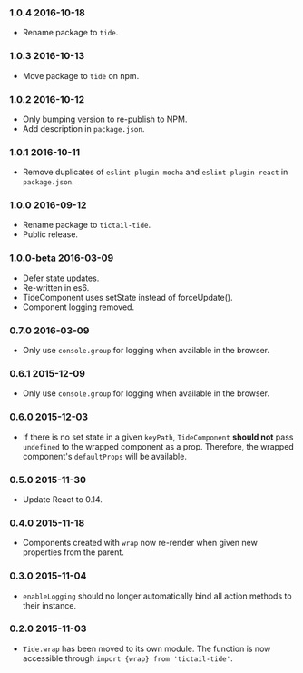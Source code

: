 ### 1.0.4 2016-10-18
* Rename package to `tide`.

### 1.0.3 2016-10-13
* Move package to `tide` on npm.

### 1.0.2 2016-10-12
* Only bumping version to re-publish to NPM.
* Add description in `package.json`.

### 1.0.1 2016-10-11
* Remove duplicates of `eslint-plugin-mocha` and `eslint-plugin-react` in `package.json`.

### 1.0.0 2016-09-12
* Rename package to `tictail-tide`.
* Public release.

### 1.0.0-beta 2016-03-09
* Defer state updates.
* Re-written in es6.
* TideComponent uses setState instead of forceUpdate().
* Component logging removed.

### 0.7.0 2016-03-09
* Only use `console.group` for logging when available in the browser.

### 0.6.1 2015-12-09
* Only use `console.group` for logging when available in the browser.

### 0.6.0 2015-12-03
* If there is no set state in a given `keyPath`, `TideComponent` **should not** pass `undefined` to the wrapped component as a prop. Therefore, the wrapped component's `defaultProps` will be available.

### 0.5.0 2015-11-30
* Update React to 0.14.

### 0.4.0 2015-11-18
* Components created with `wrap` now re-render when given new properties from the parent.

### 0.3.0 2015-11-04
* `enableLogging` should no longer automatically bind all action methods to their instance.

### 0.2.0 2015-11-03
* `Tide.wrap` has been moved to its own module. The function is now accessible through `import {wrap} from 'tictail-tide'`.
